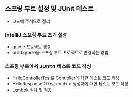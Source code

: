 ## 스프링 부트 설정 및 JUnit 테스트
- 코드에 주석으로 정리

### IntelliJ 스프링 부트 초기 설정
- gradle 프로젝트 생성
- build.gradle을 스프링 부트 프로젝트로 변경하는 방법

### 스프링 부트에서 JUnit4 테스트 코드 작성
- HelloControllerTest로 Controller에 대한 테스트 코드 작성
- HelloResponseDTO로 entity > 생성자에 대한 테스트 코드 작성
- Lombok 설치 및 적용

